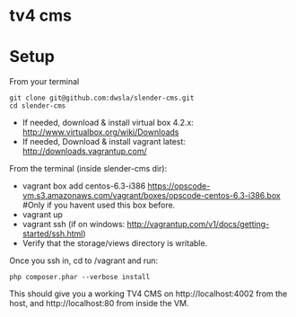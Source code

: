 tv4 cms
===

Setup
=====

From your terminal
```
git clone git@github.com:dwsla/slender-cms.git
cd slender-cms
```

* If needed, download & install virtual box 4.2.x: http://www.virtualbox.org/wiki/Downloads
* If needed, Download & install vagrant latest: http://downloads.vagrantup.com/

From the terminal (inside slender-cms dir):
* vagrant box add centos-6.3-i386 https://opscode-vm.s3.amazonaws.com/vagrant/boxes/opscode-centos-6.3-i386.box #Only if you havent used this box before.
* vagrant up
* vagrant ssh (if on windows: http://vagrantup.com/v1/docs/getting-started/ssh.html)
* Verify that the storage/views directory is writable.


Once you ssh in, cd to /vagrant and run:
```
php composer.phar --verbose install
```

This should give you a working TV4 CMS on http://localhost:4002 from the host, and http://localhost:80 from inside the VM.
